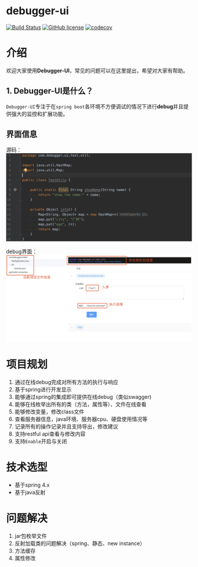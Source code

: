 # debugger-ui

[![Build Status](https://travis-ci.org/kawhii/debugger-ui.svg?branch=master)](https://travis-ci.org/kawhii/debugger-ui) [![GitHub license](https://img.shields.io/github/license/kawhii/debugger-ui.svg)](https://github.com/kawhii/debugger-ui/blob/master/LICENSE) [![codecov](https://codecov.io/gh/kawhii/debugger-ui/branch/master/graph/badge.svg)](https://codecov.io/gh/kawhii/debugger-ui)

# 介绍
欢迎大家使用**Debugger-UI**，常见的问题可以在这里提出，希望对大家有帮助。

## 1. Debugger-UI是什么？

`Debugger-UI`专注于在`spring boot`各环境不方便调试的情况下进行**debug**并且提供强大的监控和扩展功能。

## 界面信息

源码：
![源码](./doc/images/source_code.jpg)



debug界面：
![debug界面](./doc/images/execute_info.jpg)


# 项目规划

1. 通过在线debug完成对所有方法的执行与响应
2. 基于spring进行开发显示
3. 能够通过spring的集成即可提供在线debug（类似swagger)
4. 能够在线枚举出所有的类（方法，属性等）、文件在线查看
5. 能够修改变量，修改class文件
6. 查看服务器信息，java环境、服务器cpu、硬盘使用情况等
7. 记录所有的操作记录并且支持导出，修改建议
8. 支持restful api查看与修改内容
9. 支持`Enable`开启与关闭


# 技术选型

* 基于spring 4.x
* 基于java反射


# 问题解决
1. jar包枚举文件
2. 反射加载类的问题解决（spring、静态、new instance）
3. 方法缓存
4. 属性修改
